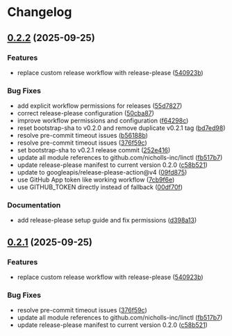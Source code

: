 # Changelog

## [0.2.2](https://github.com/nicholls-inc/linctl/compare/v0.2.1...v0.2.2) (2025-09-25)


### Features

* replace custom release workflow with release-please ([540923b](https://github.com/nicholls-inc/linctl/commit/540923b1b7cb7462815564330fbccddcc37b8095))


### Bug Fixes

* add explicit workflow permissions for releases ([55d7827](https://github.com/nicholls-inc/linctl/commit/55d782718bbe6fdd0ed0e2337bd6b44eb47e16d5))
* correct release-please configuration ([50cba87](https://github.com/nicholls-inc/linctl/commit/50cba87708e546624978ffeb99fbe1a1072a63fb))
* improve workflow permissions and configuration ([f64298c](https://github.com/nicholls-inc/linctl/commit/f64298c202f03574000d24946b8c5c804a28ee8c))
* reset bootstrap-sha to v0.2.0 and remove duplicate v0.2.1 tag ([bd7ed98](https://github.com/nicholls-inc/linctl/commit/bd7ed98b77b1f3b7e91785d93e02f39d2287cd79))
* resolve pre-commit timeout issues ([b56188b](https://github.com/nicholls-inc/linctl/commit/b56188bc846d2e5692d89656bc7815c536b1b6fe))
* resolve pre-commit timeout issues ([376f59c](https://github.com/nicholls-inc/linctl/commit/376f59c34df849127776db10d36249fcb1796ae6))
* set bootstrap-sha to v0.2.1 release commit ([252e416](https://github.com/nicholls-inc/linctl/commit/252e4163a88c9bb237aa5b3453e0431e712c688b))
* update all module references to github.com/nicholls-inc/linctl ([fb517b7](https://github.com/nicholls-inc/linctl/commit/fb517b7cd7090364bb07d7695b3ab98004886f76))
* update release-please manifest to current version 0.2.0 ([c58b521](https://github.com/nicholls-inc/linctl/commit/c58b521cd43d39141a339ee05b22737343280b4a))
* update to googleapis/release-please-action@v4 ([09fd875](https://github.com/nicholls-inc/linctl/commit/09fd87502ed61fca191cea5a2071de8ecf36fda7))
* use GitHub App token like working workflow ([7cb9f6e](https://github.com/nicholls-inc/linctl/commit/7cb9f6eeec9e71e3dc3ed06326322ee83fdb99ee))
* use GITHUB_TOKEN directly instead of fallback ([00df70f](https://github.com/nicholls-inc/linctl/commit/00df70f7988434831cb2a51f44e9ffebb2be9e5f))


### Documentation

* add release-please setup guide and fix permissions ([d398a13](https://github.com/nicholls-inc/linctl/commit/d398a13e76bca824a400942d3ac1badc5c4b4d27))

## [0.2.1](https://github.com/nicholls-inc/linctl/compare/v0.2.0...v0.2.1) (2025-09-25)


### Features

* replace custom release workflow with release-please ([540923b](https://github.com/nicholls-inc/linctl/commit/540923b1b7cb7462815564330fbccddcc37b8095))


### Bug Fixes

* resolve pre-commit timeout issues ([376f59c](https://github.com/nicholls-inc/linctl/commit/376f59c34df849127776db10d36249fcb1796ae6))
* update all module references to github.com/nicholls-inc/linctl ([fb517b7](https://github.com/nicholls-inc/linctl/commit/fb517b7cd7090364bb07d7695b3ab98004886f76))
* update release-please manifest to current version 0.2.0 ([c58b521](https://github.com/nicholls-inc/linctl/commit/c58b521cd43d39141a339ee05b22737343280b4a))
